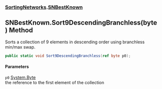 ### [SortingNetworks](./SortingNetworks.md 'SortingNetworks').[SNBestKnown](./SortingNetworks-SNBestKnown.md 'SortingNetworks.SNBestKnown')
## SNBestKnown.Sort9DescendingBranchless(byte) Method
Sorts a collection of 9 elements in descending order using branchless min/max swap.  
```csharp
public static void Sort9DescendingBranchless(ref byte p0);
```
#### Parameters
<a name='SortingNetworks-SNBestKnown-Sort9DescendingBranchless(byte)-p0'></a>
`p0` [System.Byte](https://docs.microsoft.com/en-us/dotnet/api/System.Byte 'System.Byte')  
the reference to the first element of the collection  
  

